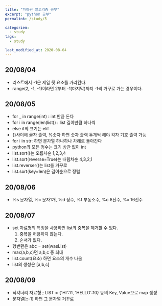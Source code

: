 ```yaml
---
title: "파이썬 알고리즘 공부"
excerpt: "python 공부"
permalink: /study/5

categoriem:
  - study
tags:
  - study

last_modified_at: 2020-08-04
---
```

## 20/08/04
- 리스트에서 -1은 제일 뒷 요소를 가리킨다.  
- range(2, -1, -1)이라면 2부터 -1(마지막)까지 -1씩 거꾸로 가는 경우이다.  

## 20/08/05
- for _ in range(int) : int 만큼 돈다  
- for i in range(len(list)) : list 길이만큼 하나씩  
- else if의 표기는 elif  
- {}사이에 글자 출력, %숫자 하면 숫자 출력 두개씩 해야 각자 기호 출력 가능
- for i in str: 하면 문자열 하나하나 차례로 돌아간다  
- python의 모든 정수는 크기 상관 없이 int  
- list.sort()는 오름차순 1,2,3,4
- list.sort(reverse=True)는 내림차순 4,3,2,1
- list.reverser()는 list를 거꾸로
- list.sort(key=len)은 길이순으로 정렬

## 20/08/06
- %s 문자열, %c 문자1개, %d 정수, %f 부동소수, %o 8진수, %x 16진수

## 20/08/07
- set 자료형의 특징을 사용하면 list의 중복을 제거할 수 있다.
  1. 중복을 허용하지 않는다.
  2. 순서가 없다.
- 형변환은 abc = set(wasList)
- max(a,b,c)면 a,b,c 중 최대
- list.count(요소) 하면 요소의 개수 나옴
- list의 생성은 [a,b,c]

## 20/08/09
- 딕셔너리 자료형 ; LIST = {'HI':11, 'HELLO':10} 등의 Key, Value으로 map 생성
- 문자열[::-1] 하면 그 문자열 거꾸로 
